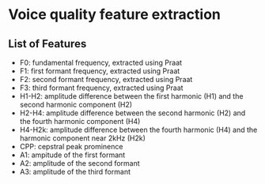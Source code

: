# Voice quality feature extraction

## List of Features 

* F0: fundamental frequency, extracted using Praat
* F1: first formant frequency, extracted using Praat
* F2: second formant frequency, extracted using Praat
* F3: third formant frequency, extracted using Praat
* H1-H2: amplitude difference between the first harmonic (H1) and the second harmonic component (H2)
* H2-H4: amplitude difference between the second harmonic (H2) and the fourth harmonic component (H4)
* H4-H2k: amplitude difference between the fourth harmonic (H4) and the harmonic component near 2kHz (H2k)
* CPP: cepstral peak prominence
* A1: ampitude of the first formant
* A2: amplitude of the second formant
* A3: amplitude of the third formant